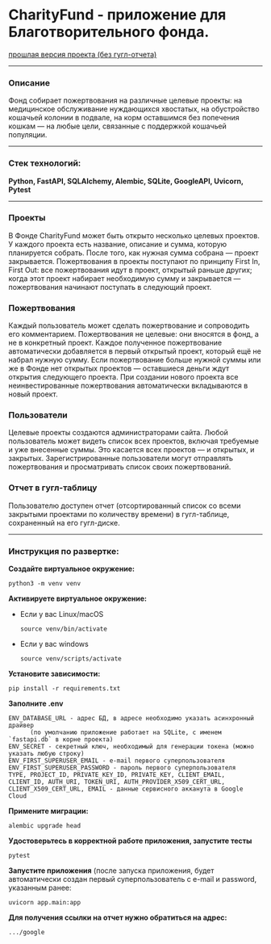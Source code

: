 # **CharityFund** - приложение для Благотворительного фонда.
[прошлая версия проекта (без гугл-отчета)](https://github.com/shft1/CatCharityFund)

---

### Описание
Фонд собирает пожертвования на различные целевые проекты: на медицинское обслуживание нуждающихся хвостатых, на обустройство кошачьей колонии в подвале, на корм оставшимся без попечения кошкам — на любые цели, связанные с поддержкой кошачьей популяции.

---

### Стек технологий:  
**Python, FastAPI, SQLAlchemy, Alembic, SQLite, GoogleAPI, Uvicorn, Pytest**

---

### **Проекты**    
В Фонде CharityFund может быть открыто несколько целевых проектов. У каждого проекта есть название, описание и сумма, которую планируется собрать. После того, как нужная сумма собрана — проект закрывается. Пожертвования в проекты поступают по принципу First In, First Out: все пожертвования идут в проект, открытый раньше других; когда этот проект набирает необходимую сумму и закрывается — пожертвования начинают поступать в следующий проект.  
### **Пожертвования**  
Каждый пользователь может сделать пожертвование и сопроводить его комментарием. Пожертвования не целевые: они вносятся в фонд, а не в конкретный проект. Каждое полученное пожертвование автоматически добавляется в первый открытый проект, который ещё не набрал нужную сумму. Если пожертвование больше нужной суммы или же в Фонде нет открытых проектов — оставшиеся деньги ждут открытия следующего проекта. При создании нового проекта все неинвестированные пожертвования автоматически вкладываются в новый проект.  
### **Пользователи**  
Целевые проекты создаются администраторами сайта. 
Любой пользователь может видеть список всех проектов, включая требуемые и уже внесенные суммы. Это касается всех проектов — и открытых, и закрытых.
Зарегистрированные пользователи могут отправлять пожертвования и просматривать список своих пожертвований.
### **Отчет в гугл-таблицу**
Пользователю доступен отчет (отсортированный список со всеми закрытыми проектами по количеству времени) в гугл-таблице, сохраненный на его гугл-диске.

---

### Инструкция по развертке:  

**Создайте виртуальное окружение:**
   
    python3 -m venv venv

**Активируете виртуальное окружение:**  

   * Если у вас Linux/macOS
     
     ```
     source venv/bin/activate
     ```
   * Если у вас windows  
     ```
     source venv/scripts/activate
     ```

**Установите зависимости:**
   ```
   pip install -r requirements.txt
   ```

**Заполните .env**
```
ENV_DATABASE_URL - адрес БД, в адресе необходимо указать асинхронный драйвер  
      (по умолчанию приложение работает на SQLite, с именем `fastapi.db` в корне проекта)
ENV_SECRET - секретный ключ, необходимый для генерации токена (можно указать любую строку)
ENV_FIRST_SUPERUSER_EMAIL - e-mail первого суперпользователя
ENV_FIRST_SUPERUSER_PASSWORD - пароль первого суперпользователя
TYPE, PROJECT_ID, PRIVATE_KEY_ID, PRIVATE_KEY, CLIENT_EMAIL, CLIENT_ID, AUTH_URI, TOKEN_URI, AUTH_PROVIDER_X509_CERT_URL, CLIENT_X509_CERT_URL, EMAIL - данные сервисного акканута в Google Cloud
```

**Примените миграции:**
   ```
   alembic upgrade head
   ```

**Удостоверьтесь в корректной работе приложения, запустите тесты**
   ```
   pytest
   ```

**Запустите приложения** (после запуска приложения, будет автоматически создан первый суперпользователь с e-mail и password, указанным ранее:
   ```
   uvicorn app.main:app
   ```
**Для получения ссылки на отчет нужно обратиться на адрес:**
   ```
   .../google
   ```
